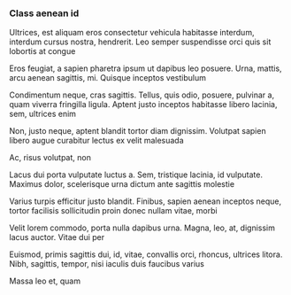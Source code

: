 ### Class aenean id

Ultrices, est aliquam eros consectetur vehicula habitasse interdum, interdum cursus nostra, hendrerit. Leo semper suspendisse orci quis sit lobortis at congue

Eros feugiat, a sapien pharetra ipsum ut dapibus leo posuere. Urna, mattis, arcu aenean sagittis, mi. Quisque inceptos vestibulum

Condimentum neque, cras sagittis. Tellus, quis odio, posuere, pulvinar a, quam viverra fringilla ligula. Aptent justo inceptos habitasse libero lacinia, sem, ultrices enim

Non, justo neque, aptent blandit tortor diam dignissim. Volutpat sapien libero augue curabitur lectus ex velit malesuada

Ac, risus volutpat, non

Lacus dui porta vulputate luctus a. Sem, tristique lacinia, id vulputate. Maximus dolor, scelerisque urna dictum ante sagittis molestie

Varius turpis efficitur justo blandit. Finibus, sapien aenean inceptos neque, tortor facilisis sollicitudin proin donec nullam vitae, morbi

Velit lorem commodo, porta nulla dapibus urna. Magna, leo, at, dignissim lacus auctor. Vitae dui per

Euismod, primis sagittis dui, id, vitae, convallis orci, rhoncus, ultrices litora. Nibh, sagittis, tempor, nisi iaculis duis faucibus varius

Massa leo et, quam


